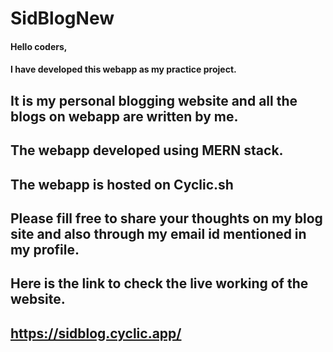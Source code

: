 # SidBlogNew
#### Hello coders, 
#### I have developed this webapp as my practice project.
## It is my personal blogging website and all the blogs on webapp are written by me.
## The webapp developed using MERN stack.
## The webapp is hosted on Cyclic.sh
## Please fill free to share your thoughts on my blog site and also through my email id mentioned in my profile.
## Here is the link to check the live working of the website.
## https://sidblog.cyclic.app/
